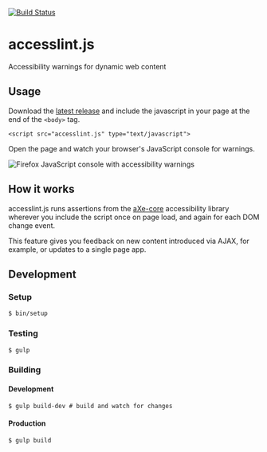[![Build Status](https://travis-ci.org/accesslint/accesslint.js.svg)](https://travis-ci.org/accesslint/accesslint.js)

# accesslint.js

Accessibility warnings for dynamic web content

## Usage

Download the
[latest release](https://github.com/accesslint/accesslint.js/releases/latest)
and include the javascript in your page at the end of the `<body>` tag.

```
<script src="accesslint.js" type="text/javascript">
```

Open the page and watch your browser's JavaScript console for warnings.

![Firefox JavaScript console with accessibility warnings](https://cloud.githubusercontent.com/assets/108163/15451467/c36dd858-1f91-11e6-9c5f-7a945c7b38f7.png)

## How it works

accesslint.js runs assertions from the
[aXe-core](https://github.com/dequelabs/axe-core) accessibility library wherever
you include the script once on page load, and again for each DOM change event.

This feature gives you feedback on new content introduced via AJAX, for example,
or updates to a single page app.

## Development

### Setup

    $ bin/setup

### Testing

    $ gulp

### Building

#### Development

    $ gulp build-dev # build and watch for changes

#### Production

    $ gulp build
